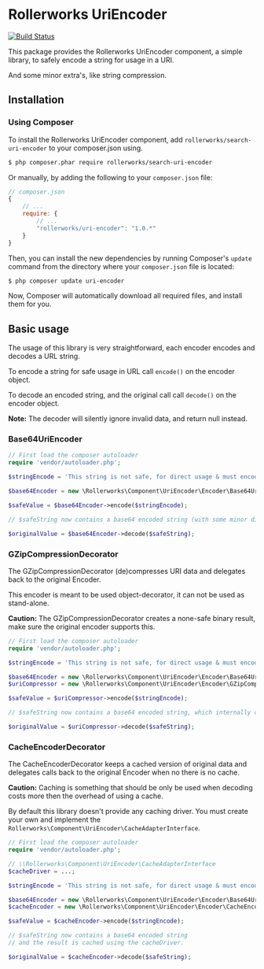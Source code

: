 ﻿Rollerworks UriEncoder
======================

[![Build Status](https://secure.travis-ci.org/rollerworks/uri-encoder.png?branch=master)](http://travis-ci.org/rollerworks/uri-encoder)

This package provides the Rollerworks UriEncoder component,
a simple library, to safely encode a string for usage in a URI.

And some minor extra's, like string compression.

## Installation

### Using Composer

To install the Rollerworks UriEncoder component,
add `rollerworks/search-uri-encoder` to your composer.json using.

```bash
$ php composer.phar require rollerworks/search-uri-encoder
```

Or manually, by adding the following to your
`composer.json` file:

```js
// composer.json
{
    // ...
    require: {
        // ...
        "rollerworks/uri-encoder": "1.0.*"
    }
}
```

Then, you can install the new dependencies by running Composer's `update`
command from the directory where your `composer.json` file is located:

```bash
$ php composer update uri-encoder
```

Now, Composer will automatically download all required files, and install them
for you.

## Basic usage

The usage of this library is very straightforward, each encoder encodes and decodes
a URL string.

To encode a string for safe usage in URL call `encode()` on the encoder object.

To decode an encoded string, and the original call call `decode()` on the encoder object.

**Note:** The decoder will silently ignore invalid data, and return null instead.

### Base64UriEncoder

```php
// First load the composer autoloader
require 'vendor/autoloader.php';

$stringEncode = 'This string is not safe, for direct usage & must encoded';

$base64Encoder = new \Rollerworks\Component\UriEncoder\Encoder\Base64UriEncoder();

$safeValue = $base64Encoder->encode($stringEncode);

// $safeString now contains a base64 encoded string (with some minor differences to real base64 encoding)

$originalValue = $base64Encoder->decode($safeString);
```

### GZipCompressionDecorator

The GZipCompressionDecorator (de)compresses URI data and delegates
back to the original Encoder.

This encoder is meant to be used object-decorator, it can not be used
as stand-alone.

**Caution:** The GZipCompressionDecorator creates a none-safe binary result,
make sure the original encoder supports this.

```php
// First load the composer autoloader
require 'vendor/autoloader.php';

$stringEncode = 'This string is not safe, for direct usage & must encoded';

$base64Encoder = new \Rollerworks\Component\UriEncoder\Encoder\Base64UriEncoder();
$uriCompressor = new \Rollerworks\Component\UriEncoder\Encoder\GZipCompressionDecorator($base64Encoder);

$safeValue = $uriCompressor->encode($stringEncode);

// $safeString now contains a base64 encoded string, which internally contains the compressed string

$originalValue = $uriCompressor->decode($safeString);
```

### CacheEncoderDecorator

The CacheEncoderDecorator keeps a cached version of original data
and delegates calls back to the original Encoder when no there is no cache.

**Caution:** Caching is something that should be only be used when decoding
costs more then the overhead of using a cache.

By default this library doesn't provide any caching driver.
You must create your own and implement the `Rollerworks\Component\UriEncoder\CacheAdapterInterface`.

```php
// First load the composer autoloader
require 'vendor/autoloader.php';

// \\Rollerworks\Component\UriEncoder\CacheAdapterInterface
$cacheDriver = ...;

$stringEncode = 'This string is not safe, for direct usage & must encoded';

$base64Encoder = new \Rollerworks\Component\UriEncoder\Encoder\Base64UriEncoder();
$cacheEncoder = new \Rollerworks\Component\UriEncoder\Encoder\CacheEncoderDecorator($cacheDriver, $base64Encoder);

$safeValue = $cacheEncoder->encode($stringEncode);

// $safeString now contains a base64 encoded string
// and the result is cached using the cacheDriver.

$originalValue = $cacheEncoder->decode($safeString);
```



